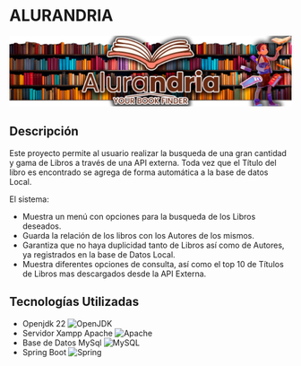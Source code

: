 # ALURANDRIA

![ALURANDRIA](images/Alurandria_banner.png)


## Descripción

Este proyecto permite al usuario realizar la busqueda de una gran cantidad y gama de Libros a través de una API externa. Toda vez que el Título del libro es encontrado se agrega de forma automática a la base de datos Local.

El sistema:
- Muestra un menú con opciones para la busqueda de los Libros deseados.
- Guarda la relación de los libros con los Autores de los mismos.
- Garantiza que no haya duplicidad tanto de Libros así como de Autores, ya registrados en la base de Datos Local.
- Muestra diferentes opciones de consulta, así como el top 10 de Títulos de Libros mas descargados desde la API Externa.

## Tecnologías Utilizadas

- Openjdk 22 ![OpenJDK](https://img.shields.io/badge/Java-ED8B00?style=for-the-badge&logo=openjdk&logoColor=white)
- Servidor Xampp Apache ![Apache](https://img.shields.io/badge/apache-%23D42029.svg?style=for-the-badge&logo=apache&logoColor=white)
- Base de Datos MySql ![MySQL](https://img.shields.io/badge/mysql-4479A1.svg?style=for-the-badge&logo=mysql&logoColor=white)
- Spring Boot ![Spring](https://img.shields.io/badge/spring-%236DB33F.svg?style=for-the-badge&logo=spring&logoColor=white)